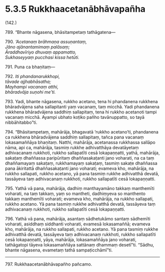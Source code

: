 # 5.3.5 Rukkhaacetanābhāvapañha

(142.)

789\. “Bhante nāgasena, bhāsitampetaṃ tathāgatena—

790\. _‘Acetanaṃ brāhmaṇa assuṇantaṃ,_  
_Jāno ajānantamimaṃ palāsaṃ;_  
_Āraddhavīriyo dhuvaṃ appamatto,_  
_Sukhaseyyaṃ pucchasi kissa hetūti._  

791\. Puna ca bhaṇitaṃ—

792\. _Iti phandanarukkhopi,_  
_tāvade ajjhabhāsatha;_  
_Mayhampi vacanaṃ atthi,_  
_bhāradvāja suṇohi me’ti._  

793\. Yadi, bhante nāgasena, rukkho acetano, tena hi phandanena rukkhena bhāradvājena saha sallapitanti yaṃ vacanaṃ, taṃ micchā. Yadi phandanena rukkhena bhāradvājena saddhiṃ sallapitaṃ, tena hi rukkho acetanoti tampi vacanaṃ micchā. Ayampi ubhato koṭiko pañho tavānuppatto, so tayā nibbāhitabbo”ti.

794\. “Bhāsitampetaṃ, mahārāja, bhagavatā ‘rukkho acetano’ti, phandanena ca rukkhena bhāradvājena saddhiṃ sallapitaṃ, tañca pana vacanaṃ lokasamaññāya bhaṇitaṃ. Natthi, mahārāja, acetanassa rukkhassa sallāpo nāma, api ca, mahārāja, tasmiṃ rukkhe adhivatthāya devatāyetaṃ adhivacanaṃ rukkhoti, rukkho sallapatīti cesā lokapaṇṇatti, yathā, mahārāja, sakaṭaṃ dhaññassa paripūritaṃ dhaññasakaṭanti jano voharati, na ca taṃ dhaññamayaṃ sakaṭaṃ, rukkhamayaṃ sakaṭaṃ, tasmiṃ sakaṭe dhaññassa pana ākiritattā dhaññasakaṭanti jano voharati; evameva kho, mahārāja, na rukkho sallapati, rukkho acetano, yā pana tasmiṃ rukkhe adhivatthā devatā, tassāyeva taṃ adhivacanaṃ rukkhoti, rukkho sallapatīti cesā lokapaṇṇatti.

795\. Yathā vā pana, mahārāja, dadhiṃ manthayamāno takkaṃ manthemīti voharati, na taṃ takkaṃ, yaṃ so mantheti, dadhiṃyeva so manthento takkaṃ manthemīti voharati; evameva kho, mahārāja, na rukkho sallapati, rukkho acetano. Yā pana tasmiṃ rukkhe adhivatthā devatā, tassāyeva taṃ adhivacanaṃ rukkhoti, rukkho sallapatīti cesā lokapaṇṇatti.

796\. Yathā vā pana, mahārāja, asantaṃ sādhetukāmo santaṃ sādhemīti voharati, asiddhaṃ siddhanti voharati, evamesā lokasamaññā; evameva kho, mahārāja, na rukkho sallapati, rukkho acetano. Yā pana tasmiṃ rukkhe adhivatthā devatā, tassāyeva taṃ adhivacanaṃ rukkhoti, rukkho sallapatīti cesā lokapaṇṇatti, yāya, mahārāja, lokasamaññāya jano voharati, tathāgatopi tāyeva lokasamaññāya sattānaṃ dhammaṃ desetī”ti. “Sādhu, bhante nāgasena, evametaṃ tathā sampaṭicchāmī”ti.

---

797\. Rukkhaacetanābhāvapañho pañcamo.
